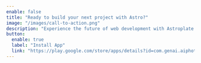 ```yaml
---
enable: false
title: "Ready to build your next project with Astro?"
image: "/images/call-to-action.png"
description: "Experience the future of web development with Astroplate and Astro. Build lightning-fast static sites with ease and flexibility."
button:
  enable: true
  label: "Install App"
  link: "https://play.google.com/store/apps/details?id=com.genai.aiphotoeditor&hl=en&gl=US"
---
```


